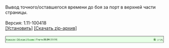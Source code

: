 Вывод точного/оставшегося времени до боя за порт в верхней части страницы.
<br>
<br>
Версия: 1.11-100418
<br>
[[Установить]](https://raw.githubusercontent.com/MyRequiem/comfortablePlayingInGW/master/separatedScripts/PortTimer/portTimer.user.js) [[Скачать zip-архив]](https://raw.githubusercontent.com/MyRequiem/comfortablePlayingInGW/master/separatedScripts/PortTimer/portTimer.user.js.zip)
<br>
<br>
![PortTimer](https://raw.githubusercontent.com/MyRequiem/comfortablePlayingInGW/master/imgs/PortTimer/screen.png)
<br>
